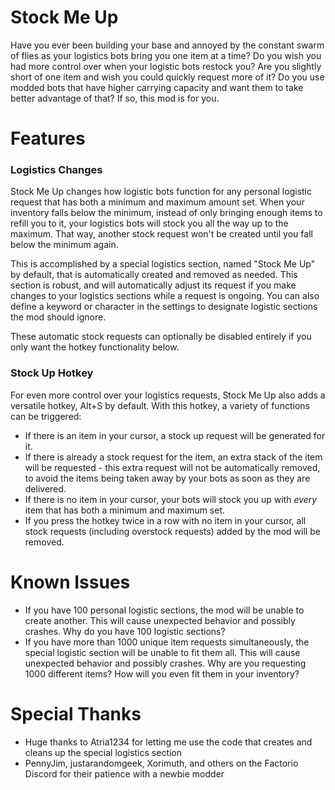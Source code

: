 # Stock Me Up
Have you ever been building your base and annoyed by the constant swarm of flies as your logistics bots bring you one item at a time? Do you wish you had more control over when your logistic bots restock you? Are you slightly short of one item and wish you could quickly request more of it? Do you use modded bots that have higher carrying capacity and want them to take better advantage of that? If so, this mod is for you.

# Features

### Logistics Changes
Stock Me Up changes how logistic bots function for any personal logistic request that has both a minimum and maximum amount set. When your inventory falls below the minimum, instead of only bringing enough items to refill you to it, your logistics bots will stock you all the way up to the maximum. That way, another stock request won't be created until you fall below the minimum again.

This is accomplished by a special logistics section, named "Stock Me Up" by default, that is automatically created and removed as needed. This section is robust, and will automatically adjust its request if you make changes to your logistics sections while a request is ongoing. You can also define a keyword or character in the settings to designate logistic sections the mod should ignore.

These automatic stock requests can optionally be disabled entirely if you only want the hotkey functionality below.

### Stock Up Hotkey
For even more control over your logistics requests, Stock Me Up also adds a versatile hotkey, Alt+S by default. With this hotkey, a variety of functions can be triggered:
* If there is an item in your cursor, a stock up request will be generated for it.
* If there is already a stock request for the item, an extra stack of the item will be requested - this extra request will not be automatically removed, to avoid the items being taken away by your bots as soon as they are delivered.
* If there is no item in your cursor, your bots will stock you up with _every_ item that has both a minimum and maximum set.
* If you press the hotkey twice in a row with no item in your cursor, all stock requests (including overstock requests) added by the mod will be removed.

# Known Issues
* If you have 100 personal logistic sections, the mod will be unable to create another. This will cause unexpected behavior and possibly crashes. Why do you have 100 logistic sections?
* If you have more than 1000 unique item requests simultaneously, the special logistic section will be unable to fit them all. This will cause unexpected behavior and possibly crashes. Why are you requesting 1000 different items? How will you even fit them in your inventory?

# Special Thanks
* Huge thanks to Atria1234 for letting me use the code that creates and cleans up the special logistics section
* PennyJim, justarandomgeek, Xorimuth, and others on the Factorio Discord for their patience with a newbie modder